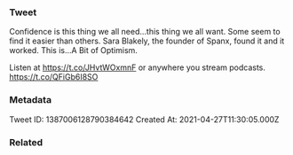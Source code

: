 ### Tweet
Confidence is this thing we all need…this thing we all want. Some seem to find it easier than others. Sara Blakely, the founder of Spanx, found it and it worked. This is…A Bit of Optimism.

Listen at https://t.co/JHvtWOxmnF or anywhere you stream podcasts. https://t.co/QFiGb6I8SO

### Metadata
Tweet ID: 1387006128790384642
Created At: 2021-04-27T11:30:05.000Z

### Related

